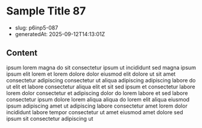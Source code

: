 # Sample Title 87

- slug: p6inp5-087
- generatedAt: 2025-09-12T14:13:01Z

## Content
ipsum lorem magna do sit consectetur ipsum ut incididunt sed magna ipsum ipsum elit lorem et lorem dolore dolor eiusmod elit dolore ut sit amet consectetur adipiscing consectetur ut aliqua adipiscing adipiscing labore do ut elit et labore consectetur aliqua elit et sit sed ipsum et consectetur labore lorem dolor consectetur et adipiscing dolor do lorem labore et sed labore consectetur ipsum dolore lorem aliqua aliqua do lorem elit aliqua eiusmod ipsum adipiscing amet ut adipiscing labore consectetur amet lorem dolor incididunt labore tempor consectetur ut amet eiusmod amet dolore sed ipsum sit consectetur adipiscing ut
